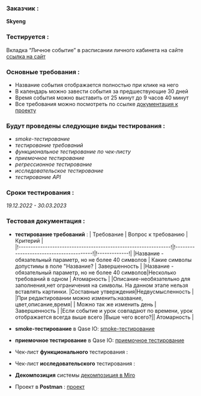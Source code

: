 

### Заказчик : 
**Skyeng**
### Тестируется :
Вкладка “Личное событие” в расписании личного кабинета на сайте [ссылка на сайт](https://teachers.skyeng.ru/schedule)
### Основные требования :
* Название события отображается полностью при клике на него
* В календарь можно завести события за предшествующие 30 дней
* Время события можно выставить от 25 минут до 9 часов 40 минут
* Все требования можно посмотреть по ссылке [документация к проекту](https://skyengpublic.notion.site/6746e543d02c43879de0057cafe196b0)
 
### Будут проведены следующие виды тестирования :
* *smoke-тестирование*
* *тестирование требований*
* *функциональное тестирование по чек-листу*
* *приемочное тестирование*
* *регрессионное тестирование*
* *исследовательское тестирование*
* *тестирование API*
### Сроки тестирования : 
_19.12.2022 - 30.03.2023_

### Тестовая документация :
* **тестирование требований** :
|                                Требование                       |            Вопрос к требованию           |     Критерий  |                                       
|!---------------------------------------------------------------!|!----------------------------------------!|!-------------!|
|Название - обязательный параметр, но не более 40 символов     |  Какие символы допустимы в поле "Название?  |  Завершенность | 
 |Название - обязательный параметр, но не более 40 символов|Несколько требований в одном                  |   Атомарность    |
|Описание-необязательно для заполнения,нет ограничения на символы. На данном этапе нельзя вставлять картинки. |Составные утверждения|Недвусмысленность |
|При редактировании можно изменить:название, цвет,описание,время| |       Можно так же изменить день       |Завершенность     |
|Если событие и урок совпадают по времени, урок отображается всегда выше всего |Выше чего всего?|| Атомарность |

* **smoke-тестирование** в Qase IO: [smoke-тестирование](https://drive.google.com/file/d/1Jt_qZ_scIIzZHHT3KXzYVPlgZmoK7OLP/view)
* **приемочное тестирование** в Qase IO: [приемочное тестирование](https://drive.google.com/file/d/1oCFQpqUprkXdoZQoQwJvMjeel_76l9dp/view) 
* Чек-лист **функционального** тестирования : []()
* Чек-лист **исследовательского** тестирования : []()
* **Декомпозиция** системы [декомпозиция в Miro](https://miro.com/app/board/uXjVP4qwSXI=/)
* Проект в **Postman** : [проект](https://drive.google.com/file/d/1OrE28S51a7xOcLRl88rIeYC79bah8wpx/view)

